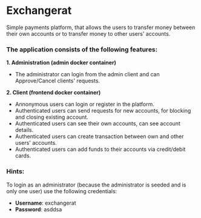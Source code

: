 # Exchangerat

Simple payments platform, that allows the users to transfer money between their own accounts or to transfer money to other users' accounts.

### The application consists of the following features:
**1. Administration (admin docker container)**
 - The administrator can login from the admin client and can Approve/Cancel clients' requests.
 
**2. Client (frontend docker container)**
 - Annonymous users can login or register in the platform.
 - Authenticated users can send requests for new accounts, for blocking and closing existing account.
 - Authenticated users can see their own accounts, can see account details.
 - Authenticated users can create transaction between own and other users' accounts.
 - Authenticated users can add funds to their accounts via credit/debit cards.

### Hints:
To login as an administrator (because the administrator is seeded and is only one user) use the following credentials:
 - **Username**: exchangerat 
 - **Password**: asddsa

